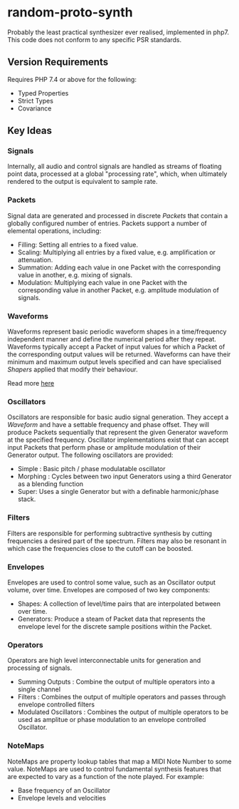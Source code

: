 # random-proto-synth

Probably the least practical synthesizer ever realised, implemented in php7.
This code does not conform to any specific PSR standards.

## Version Requirements
Requires PHP 7.4 or above for the following:
- Typed Properties
- Strict Types
- Covariance

## Key Ideas

### Signals
Internally, all audio and control signals are handled as streams of floating point data, processed at a global "processing rate", which, when ultimately rendered to the output is equivalent to sample rate.

### Packets
Signal data are generated and processed in discrete _Packets_ that contain a globally configured number of entries. Packets support a number of elemental operations, including:

- Filling: Setting all entries to a fixed value.
- Scaling: Multiplying all entries by a fixed value, e.g. amplification or attenuation.
- Summation: Adding each value in one Packet with the corresponding value in another, e.g. mixing of signals.
- Modulation: Multiplying each value in one Packet with the corresponding value in another Packet, e.g. amplitude modulation of signals.

### Waveforms
Waveforms represent basic periodic waveform shapes in a time/frequency independent manner and define the numerical period after they repeat. Waveforms typically accept a Packet of input values for which a Packet of the corresponding output values will be returned. Waveforms can have their minimum and maximum output levels specified and can have specialised _Shapers_ applied that modify their behaviour.

Read more [here](./docs/Waveform.md)


### Oscillators
Oscillators are responsible for basic audio signal generation. They accept a _Waveform_ and have a settable frequency and phase offset. They will produce Packets sequentially that represent the given Generator waveform at the specified frequency. Oscillator implementations exist that can accept input Packets that perform phase or amplitude modulation of their Generator output. The following oscillators are provided:

- Simple : Basic pitch / phase modulatable oscillator
- Morphing : Cycles between two input Generators using a third Generator as a blending function
- Super: Uses a single Generator but with a definable harmonic/phase stack.

### Filters
Filters are responsible for performing subtractive synthesis by cutting frequencies a desired part of the spectrum. Filters may also be resonant in which case the frequencies close to the cutoff can be boosted.

### Envelopes
Envelopes are used to control some value, such as an Oscillator output volume, over time. Envelopes are composed of two key components:

- Shapes: A collection of level/time pairs that are interpolated between over time.
- Generators: Produce a steam of Packet data that represents the envelope level for the discrete sample positions within the Packet.

### Operators
Operators are high level interconnectable units for generation and processing of signals.

- Summing Outputs : Combine the output of multiple operators into a single channel
- Filters : Combines the output of multiple operators and passes through envelope controlled filters
- Modulated Oscillators : Combines the output of multiple operators to be used as amplitue or phase modulation to an envelope controlled Oscillator.

### NoteMaps
NoteMaps are property lookup tables that map a MIDI Note Number to some value. NoteMaps are used to control fundamental synthesis features that are expected to vary as a function of the note played. For example:

- Base frequency of an Oscillator
- Envelope levels and velocities
